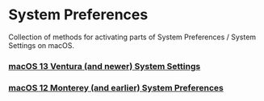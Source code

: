 # System Preferences
Collection of methods for activating parts of System Preferences / System Settings on macOS.


### [macOS 13 Ventura (and newer) System Settings](macos_preferencepanes-Ventura.md)

### [macOS 12 Monterey (and earlier) System Preferences](macos_preferencepanes-Monterey.md)
